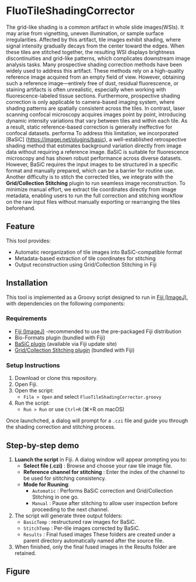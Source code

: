 # FluoTileShadingCorrector
The grid-like shading is a common artifact in whole slide images(WSIs). It may arise from vignetting, uneven illumination, or sample surface irregularities. Affected by this artifact, tile images exhibit shading, where signal intensity gradually decays from the center toward the edges. When these tiles are stitched together, the resulting WSI displays brightness discontinuities and grid-like patterns, which complicates downstream image analysis tasks. Many prospective shading correction methods have been widely used to address this artifact. These methods rely on a high-quality reference image acquired from an empty field of view. However, obtaining such a reference image—entirely free of dust, residual fluorescence, or staining artifacts is often unrealistic, especially when working with fluorescence-labeled tissue sections. Furthermore, prospective shading correction is only applicable to camera-based imaging system, where shading patterns are spatially consistent across the tiles. In contrast, laser scanning confocal microscopy acquires images point by point, introducing dynamic intensity variations that vary between tiles and within each tile.  As a result, static reference-based correction is generally ineffective for confocal datasets. performa
To address this limitation, we incorporated [BaSiC] (https://imagej.net/plugins/basic), a well-established retrospective shading method that estimates background variation directly from image data without requiring a reference image. BaSiC is suitable for fluorescence microscopy and has shown robust performance across diverse datasets. However, BaSiC requires the input images to be structured in a specific format and manually prepared, which can be a barrier for routine use. Another difficulty is to stitch the corrected tiles, we integrate with the **Grid/Collection Stitching** plugin to run seamless image reconstruction. To minimize manual effort, we extract tile coordinates directly from image metadata, enabling users to run the full correction and stitching workflow on the raw input files without manually exporting or rearranging the tiles beforehand.

## Feature
This tool provides:
- Automatic reorganization of tile images into BaSiC-compatible format
- Metadata-based extraction of tile coordinates for stitching
- Output reconstruction using Grid/Collection Stitching in Fiji

## Installation
This tool is implemented as a Groovy script designed to run in  [Fiji (ImageJ)](https://fiji.sc), with dependencies on the following components:

### Requirements
- [Fiji (ImageJ)](https://fiji.sc) -recommended to use the pre-packaged Fiji distribution
- Bio-Formats plugin (bundled with Fiji)
- [BaSiC plugin](https://imagej.net/plugins/basic) (available via Fiji update site)
- [Grid/Collection Stitching plugin](https://imagej.net/plugins/grid-collection-stitching) (bundled with Fiji)

### Setup Instructions
1. Download or clone this repository.
2. Open Fiji.
3. Open the script:
   - `File > Open` and select `FluoTileShadingCorrector.groovy`
4. Run the script:
   - `Run > Run` or use `Ctrl+R` (⌘+R on macOS)

Once launchched, a dialog will prompt for a `.czi` file and guide you through the shading correction and stitching process.

## Step-by-step demo
 1. **Luanch the script** in Fiji.
    A dialog window will appear prompting you to:
    - **Select file (.czi)** : Browse and choose your raw tile image file.
    - **Reference channel for stitching** : Enter the index of the channel to be used for sititching consistency.
    - **Mode for Ruuning**:
      - `Automatic` : Performs BaSiC correction and  Grid/Collection Stitching in one go.
      - `Manual` : Pause after stitching to allow user inspection before proceeding to the next channel.
 2. The script will generate three output folders:
    - `BasicTemp` : restructured raw images for BaSiC.
    - `StitchTemp` : Per-tile images corrected by BaSiC.
    -  `Results` : Final fused images
      These folders are created under a parent directory automatically named after the source file.
 3. When finished, only the final fused images in the Results folder are retained.
    
## Figure








